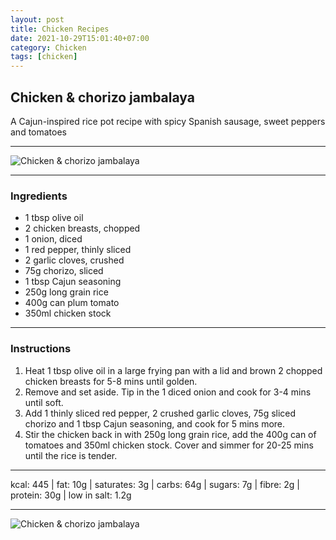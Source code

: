 ```yaml
---
layout: post
title: Chicken Recipes
date: 2021-10-29T15:01:40+07:00
category: Chicken
tags: [chicken]
---
```


## Chicken & chorizo jambalaya

A Cajun-inspired rice pot recipe with spicy Spanish sausage, sweet peppers and tomatoes

---

![Chicken & chorizo jambalaya](https://blogger.googleusercontent.com/img/a/AVvXsEhnBUANXkZOnD_6zTguVkyNpajGXt_ZqbEadlAllGZDRYWpqeLqVSJ5oA6tSoLDEktj0KXQWWR_YOgwGW1a5NZhI36CB4ntyItdn3YNdWE4eugnDLN9UY6UlG_NwPuFJtCEx8i4DjJJINfl_T7MKJ-6jK1zyHdhjIUuXf9Vb7ydOyp2mMneOTxupPTl)

---

### Ingredients
* 1 tbsp olive oil
* 2 chicken breasts, chopped
* 1 onion, diced
* 1 red pepper, thinly sliced
* 2 garlic cloves, crushed
* 75g chorizo, sliced
* 1 tbsp Cajun seasoning
* 250g long grain rice
* 400g can plum tomato
* 350ml chicken stock

---

### Instructions
1. Heat 1 tbsp olive oil in a large frying pan with a lid and brown 2 chopped chicken breasts for 5-8 mins until golden.
2. Remove and set aside. Tip in the 1 diced onion and cook for 3-4 mins until soft.
3. Add 1 thinly sliced red pepper, 2 crushed garlic cloves, 75g sliced chorizo and 1 tbsp Cajun seasoning, and cook for 5 mins more.
4. Stir the chicken back in with 250g long grain rice, add the 400g can of tomatoes and 350ml chicken stock. Cover and simmer for 20-25 mins until the rice is tender.

---

kcal: 445 | fat: 10g | saturates: 3g | carbs: 64g | sugars: 7g | fibre: 2g | protein: 30g | low in salt: 1.2g

---

![Chicken & chorizo jambalaya](https://blogger.googleusercontent.com/img/a/AVvXsEhQ-8hebb3s5uyDHBe0aME17SEE289Iz9waqjMaRugu_g-6acQnwvZif24ezuk985CfuLdSPmzreOhLhOf8shKl5ffKkxB9XFR6CowHthx4_2rOoNxcMI7ak9-jegcOO57rriABq3D3glbM4IjPdVnJHdiSr20WE9MyDUCHWjdGRYz3FiY8Lxn_qLqV)